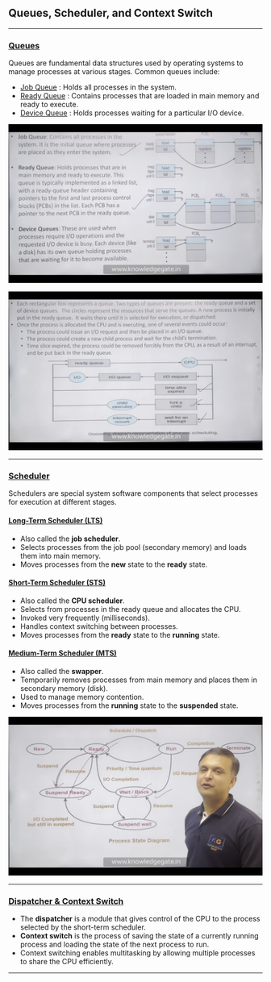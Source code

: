 ## Queues, Scheduler, and Context Switch

---

### [Queues]()

Queues are fundamental data structures used by operating systems to manage processes at various stages. Common queues include:

- [Job Queue](#) : Holds all processes in the system.
- [Ready Queue](#) : Contains processes that are loaded in main memory and ready to execute.
- [Device Queue](#) : Holds processes waiting for a particular I/O device.

![Queue Illustration](image-4.png)

![Queue Types](image-5.png)

---

### [Scheduler]()

Schedulers are special system software components that select processes for execution at different stages.

#### [Long-Term Scheduler (LTS)]()
- Also called the **job scheduler**.
- Selects processes from the job pool (secondary memory) and loads them into main memory.
- Moves processes from the **new** state to the **ready** state.

#### [Short-Term Scheduler (STS)]()
- Also called the **CPU scheduler**.
- Selects from processes in the ready queue and allocates the CPU.
- Invoked very frequently (milliseconds).
- Handles context switching between processes.
- Moves processes from the **ready** state to the **running** state.

#### [Medium-Term Scheduler (MTS)]()
- Also called the **swapper**.
- Temporarily removes processes from main memory and places them in secondary memory (disk).
- Used to manage memory contention.
- Moves processes from the **running** state to the **suspended** state.

![Scheduler Overview](image-6.png)

---

### [Dispatcher & Context Switch]()

- The **dispatcher** is a module that gives control of the CPU to the process selected by the short-term scheduler.
- **Context switch** is the process of saving the state of a currently running process and loading the state of the next process to run.
- Context switching enables multitasking by allowing multiple processes to share the CPU efficiently.

---